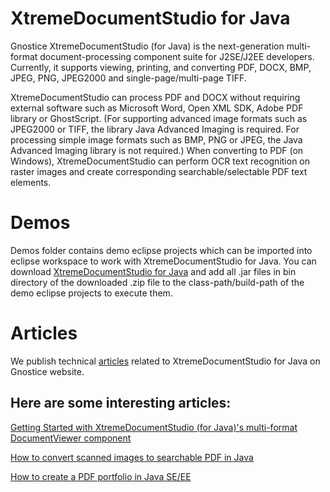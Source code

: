 # XtremeDocumentStudio for Java
Gnostice XtremeDocumentStudio (for Java) is the next-generation multi-format document-processing component suite for J2SE/J2EE developers. Currently, it supports viewing, printing, and converting PDF, DOCX, BMP, JPEG, PNG, JPEG2000 and single-page/multi-page TIFF.

XtremeDocumentStudio can process PDF and DOCX without requiring external software such as Microsoft Word, Open XML SDK, Adobe PDF library or GhostScript. (For supporting advanced image formats such as JPEG2000 or TIFF, the library Java Advanced Imaging is required. For processing simple image formats such as BMP, PNG or JPEG, the Java Advanced Imaging library is not required.) When converting to PDF (on Windows), XtremeDocumentStudio can perform OCR text recognition on raster images and create corresponding searchable/selectable PDF text elements.
# Demos
Demos folder contains demo eclipse projects which can be imported into eclipse workspace to work with XtremeDocumentStudio for Java. You can download [XtremeDocumentStudio for Java](http://www.gnostice.com/XtremeDocumentStudio_Java.asp?show=downloads) and add all .jar files in bin directory of the downloaded .zip file to the class-path/build-path of the demo eclipse projects to execute them.
# Articles
We publish technical [articles](http://www.gnostice.com/XtremeDocumentStudio_Java.asp?show=resources) related to XtremeDocumentStudio for Java on Gnostice website.
## Here are some interesting articles:

[Getting Started with XtremeDocumentStudio (for Java)'s multi-format DocumentViewer component](http://www.gnostice.com/nl_article.asp?id=297&t=Getting_Started_with_XtremeDocumentStudio_for_Javas_multi_format_DocumentViewer_component)

[How to convert scanned images to searchable PDF in Java](http://www.gnostice.com/nl_article.asp?id=289&t=How_to_convert_scanned_images_to_searchable_PDF_in_Java)

[How to create a PDF portfolio in Java SE/EE](http://www.gnostice.com/nl_article.asp?id=299&t=How_to_create_a_PDF_portfolio_in_Java_SE_EE)
